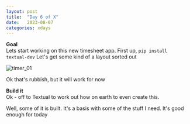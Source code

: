 ```yaml
---
layout: post
title:  "Day 6 of X"
date:   2023-08-07
categories: xdays
---
```

**Goal**  
Lets start working on this new timesheet app. First up, `pip install textual-dev` Let's get some kind of a layout sorted out

![timer_01](https://github.com/cmartin-cay/cmartin-cay.github.io/assets/17892867/27f8994c-6a70-481d-acdc-cb3c56921ef5)

Ok that's rubbish, but it will work for now

**Build it**  
Ok - off to Textual to work out how on earth to even create this.

Well, some of it is built. It's a basis with some of the stuff I need. It's good enough for today
